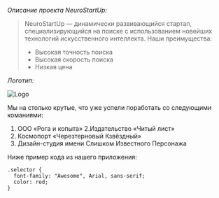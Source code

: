 *Описание проекта NeuroStartUp:*

> NeuroStartUp — динамически развивающийся стартап, специализирующийся на поиске с использованием новейших технологий искусственного интеллекта. Наши преимущества:
>
>- Высокая точность поиска
>- Высокая скорость поиска
>- Низкая цена

*Логотип:*

![Logo](https://github.com/netology-code/git-homeworks/blob/new-hw/introduction/assets/logo.png)

Мы на столько крутые, что уже успели поработать со следующими команиями:

1. ООО «Рога и копыта»
2.Издательство «Читый лист»
3. Космопорт «Черезтерновый Кзвёздный»
4. Дизайн-студия имени Слишком Известного Персонажа

Ниже пример кода из нашего приложения:
```
.selector {
  font-family: "Awesome", Arial, sans-serif;
  color: red;
}
```